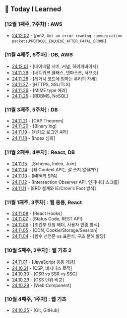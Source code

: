 ## 🍥 Today I Learned

### [12월 1째주, 7주차] : AWS

- [24.12.02](https://github.com/100-hours-a-week/hazel.park-til/blob/main/Dec/2024-12-02.md) - [pm2, `Got an error reading communication packets`,`PROTOCOL_ENQUEUE_AFTER_FATAL_ERROR`]

### [11월 4째주, 6주차] : DB, AWS

- [24.12.01](https://github.com/100-hours-a-week/hazel.park-til/blob/main/Dec/2024-12-01.md) - [베어메탈 서버, 커널, 하이퍼바이저]
- [24.11.29](https://github.com/100-hours-a-week/hazel.park-til/blob/main/Nov/2024-11-29.md) - [네트워크 클래스, 넷마스크, 서브넷]
- [24.11.28](https://github.com/100-hours-a-week/hazel.park-til/blob/main/Nov/2024-11-28.md) - [레거시 코드에 임하는 우리의 자세]
- [24.11.27](https://github.com/100-hours-a-week/hazel.park-til/blob/main/Nov/2024-11-27.md) - [HTTPS, SSL/TLS]
- [24.11.26](https://github.com/100-hours-a-week/hazel.park-til/blob/main/Nov/2024-11-26.md) - [MIME type 에러]
- [24.11.25](https://github.com/100-hours-a-week/hazel.park-til/blob/main/Nov/2024-11-25.md) - [RDBMS, NoSQL]

### [11월 3째주, 5주차] : DB

- [24.11.21](https://github.com/100-hours-a-week/hazel.park-til/blob/main/Nov/2024-11-21.md) - [CAP Theorem]
- [24.11.20](https://github.com/100-hours-a-week/hazel.park-til/blob/main/Nov/2024-11-20.md) - [Binary log]
- [24.11.19](https://github.com/100-hours-a-week/hazel.park-til/blob/main/Nov/2024-11-19.md) - [카카오 로그인 API]
- [24.11.18](https://github.com/100-hours-a-week/hazel.park-til/blob/main/Nov/2024-11-18.md) - [Index 심화]

### [11월 2째주, 4주차] : React, DB

- [24.11.15](https://github.com/100-hours-a-week/hazel.park-til/blob/main/Nov/2024-11-15.md) - [Schema, Index, Join]
- [24.11.14](https://github.com/100-hours-a-week/hazel.park-til/blob/main/Nov/2024-11-14.md) - [왜 Context API는 잘 쓰지 않을까?]
- [24.11.13](https://github.com/100-hours-a-week/hazel.park-til/blob/main/Nov/2024-11-13.md) - [MPA와 SPA]
- [24.11.12](https://github.com/100-hours-a-week/hazel.park-til/blob/main/Nov/2024-11-12.md) - [Intersection Observer API, 인피니티 스크롤]
- [24.11.11](https://github.com/100-hours-a-week/hazel.park-til/blob/main/Nov/2024-11-11.md) - [ERD 설계와 IE/Crow's Foot 방식]

### [11월 1째주, 3주차] : 웹 응용, React

- [24.11.08](https://github.com/100-hours-a-week/hazel.park-til/blob/main/Nov/2024-11-08.md) - [React Hooks]
- [24.11.07](https://github.com/100-hours-a-week/hazel.park-til/blob/main/Nov/2024-11-07.md) - [Status Code, REST API]
- [24.11.06](https://github.com/100-hours-a-week/hazel.park-til/blob/main/Nov/2024-11-06.md) - [조건부 요청 헤더, 사용자 인증 방식]
- [24.11.05](https://github.com/100-hours-a-week/hazel.park-til/blob/main/Nov/2024-11-05.md) - [CDN, Cookie/Storage/Session]
- [24.11.04](https://github.com/100-hours-a-week/hazel.park-til/blob/main/Nov/2024-11-04.md) - [함수 선언문 vs 표현식, 구조 분해 할당]

### [10월 5째주, 2주차] : 웹 기초 2

- [24.11.01](https://github.com/100-hours-a-week/hazel.park-til/blob/main/Nov/2024-11-01.md) - [JavaScript 응용 개념]
- [24.10.31](https://github.com/100-hours-a-week/hazel.park-til/blob/main/Oct/2024-10-31.md) - [CSP, 비지니스 로직]
- [24.10.30](https://github.com/100-hours-a-week/hazel.park-til/blob/main/Oct/2024-10-30.md) - [CSR vs SSR vs SSG]
- [24.10.29](https://github.com/100-hours-a-week/hazel.park-til/blob/main/Oct/2024-10-29.md) - [CSS 단위 비교]
- [24.10.28](https://github.com/100-hours-a-week/hazel.park-til/blob/main/Oct/2024-10-28.md) - [Web Component]

### [10월 4째주, 1주차] : 웹 기초

- [24.10.25](https://github.com/100-hours-a-week/hazel.park-til/blob/main/Oct/2024-10-25.md) - [Git, GitHub]
